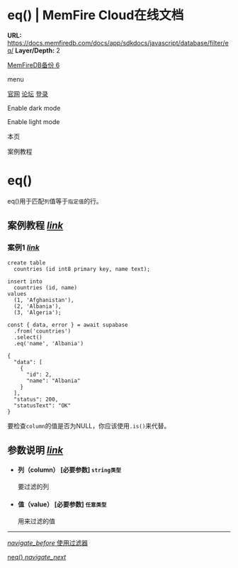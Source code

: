 # eq() | MemFire Cloud在线文档

**URL:** https://docs.memfiredb.com/docs/app/sdkdocs/javascript/database/filter/eq/
**Layer/Depth:** 2

[MemFireDB备份 6](/)

menu

[官网](https://memfiredb.com/)
[论坛](https://community.memfiredb.com/)
[登录](https://cloud.memfiredb.com/auth/login)

Enable dark mode

Enable light mode

本页

案例教程

# eq()

eq()用于匹配`列`值等于`指定值`的行。

## 案例教程 [*link*](#%e6%a1%88%e4%be%8b%e6%95%99%e7%a8%8b)

### 案例1 [*link*](#%e6%a1%88%e4%be%8b1)

```
create table
  countries (id int8 primary key, name text);

insert into
  countries (id, name)
values
  (1, 'Afghanistan'),
  (2, 'Albania'),
  (3, 'Algeria');
```

```
const { data, error } = await supabase
  .from('countries')
  .select()
  .eq('name', 'Albania')
```

```
{
  "data": [
    {
      "id": 2,
      "name": "Albania"
    }
  ],
  "status": 200,
  "statusText": "OK"
}
```

要检查`column`的值是否为NULL，你应该使用`.is()`来代替。

## 参数说明 [*link*](#%e5%8f%82%e6%95%b0%e8%af%b4%e6%98%8e)

* #### 列（column） [必要参数] `string类型`

  要过滤的列
* #### 值（value） [必要参数] `任意类型`

  用来过滤的值

---

[*navigate\_before* 使用过滤器](/docs/app/sdkdocs/javascript/database/filter/using-filters/)

[neq() *navigate\_next*](/docs/app/sdkdocs/javascript/database/filter/neq/)